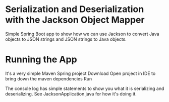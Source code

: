# Serialization and Deserialization with the Jackson Object Mapper

Simple Spring Boot app to show how we can use Jackson to convert Java objects to JSON strings and JSON strings to Java objects.

# Running the App
It's a very simple Maven Spring project
Download
Open project in IDE to bring down the maven dependencies
Run

The console log has simple statements to show you what it is serializing and deserializing.  See JacksonApplication.java for how it's doing it.


